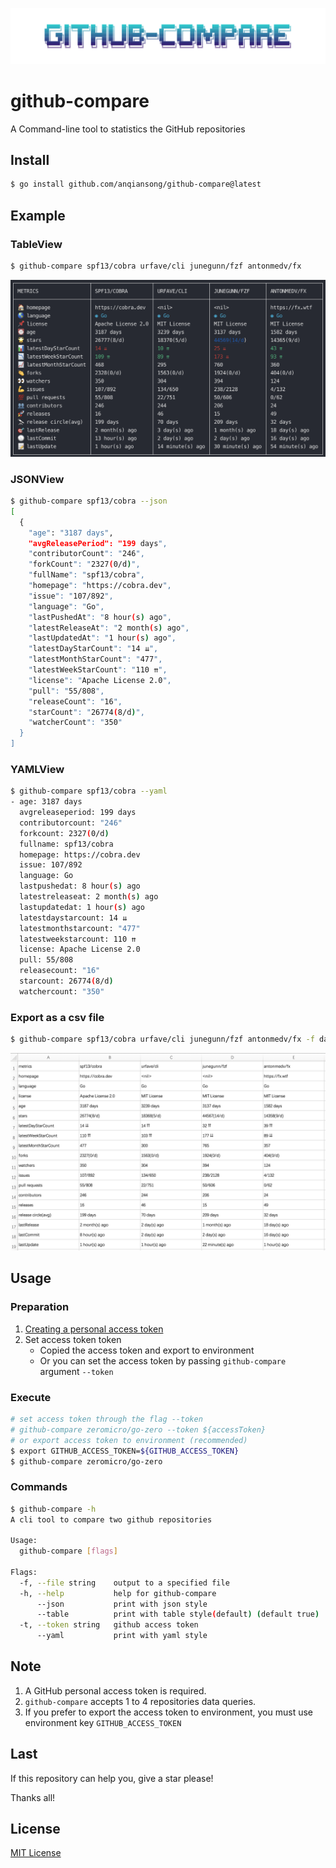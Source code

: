 ![banner](./resource/banner.png)

# github-compare

A Command-line tool to statistics the GitHub repositories

## Install

```bash
$ go install github.com/anqiansong/github-compare@latest
```

## Example

### TableView

```bash
$ github-compare spf13/cobra urfave/cli junegunn/fzf antonmedv/fx
```
![preview](./resource/compare-preview.png)

### JSONView

```bash
$ github-compare spf13/cobra --json                                           
[
  {
    "age": "3187 days",
    "avgReleasePeriod": "199 days",
    "contributorCount": "246",
    "forkCount": "2327(0/d)",
    "fullName": "spf13/cobra",
    "homepage": "https://cobra.dev",
    "issue": "107/892",
    "language": "Go",
    "lastPushedAt": "8 hour(s) ago",
    "latestReleaseAt": "2 month(s) ago",
    "lastUpdatedAt": "1 hour(s) ago",
    "latestDayStarCount": "14 ⇊",
    "latestMonthStarCount": "477",
    "latestWeekStarCount": "110 ⇈",
    "license": "Apache License 2.0",
    "pull": "55/808",
    "releaseCount": "16",
    "starCount": "26774(8/d)",
    "watcherCount": "350"
  }
]
```

### YAMLView

```bash
$ github-compare spf13/cobra --yaml                                           
- age: 3187 days
  avgreleaseperiod: 199 days
  contributorcount: "246"
  forkcount: 2327(0/d)
  fullname: spf13/cobra
  homepage: https://cobra.dev
  issue: 107/892
  language: Go
  lastpushedat: 8 hour(s) ago
  latestreleaseat: 2 month(s) ago
  lastupdatedat: 1 hour(s) ago
  latestdaystarcount: 14 ⇊
  latestmonthstarcount: "477"
  latestweekstarcount: 110 ⇈
  license: Apache License 2.0
  pull: 55/808
  releasecount: "16"
  starcount: 26774(8/d)
  watchercount: "350"
```

### Export as a csv file

```bash
$ github-compare spf13/cobra urfave/cli junegunn/fzf antonmedv/fx -f data.csv
```
![csv](./resource/compare-csv.png)


## Usage

### Preparation

1. [Creating a personal access token](https://docs.github.com/en/authentication/keeping-your-account-and-data-secure/creating-a-personal-access-token)
2. Set access token token
   - Copied the access token and export to environment
   - Or you can set the access token by passing `github-compare` argument 
     `--token`

### Execute

```bash
# set access token through the flag --token
# github-compare zeromicro/go-zero --token ${accessToken}
# or export access token to environment (recommended)
$ export GITHUB_ACCESS_TOKEN=${GITHUB_ACCESS_TOKEN}
$ github-compare zeromicro/go-zero
```

### Commands

```bash
$ github-compare -h                                                    
A cli tool to compare two github repositories

Usage:
  github-compare [flags]

Flags:
  -f, --file string    output to a specified file
  -h, --help           help for github-compare
      --json           print with json style
      --table          print with table style(default) (default true)
  -t, --token string   github access token
      --yaml           print with yaml style
```

## Note

1. A GitHub personal access token is required.
2. `github-compare` accepts 1 to 4 repositories data queries.
3. If you prefer to export the access token to environment, you must use 
   environment key `GITHUB_ACCESS_TOKEN`

## Last

If this repository can help you, give a star please! 

Thanks all!

## License

[MIT License](License)